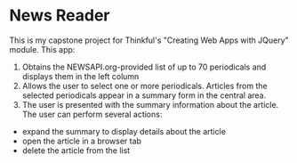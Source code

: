 News Reader
===========

This is my capstone project for Thinkful's "Creating Web Apps with JQuery" module. This app:

1. Obtains the NEWSAPI.org-provided list of up to 70 periodicals and displays them in the left column
2. Allows the user to select one or more periodicals. Articles from the selected periodicals appear in a
summary form in the central area.
3. The user is presented with the summary information about the article. The user can perform several actions:
* expand the summary to display details about the article
* open the article in a browser tab
* delete the article from the list
